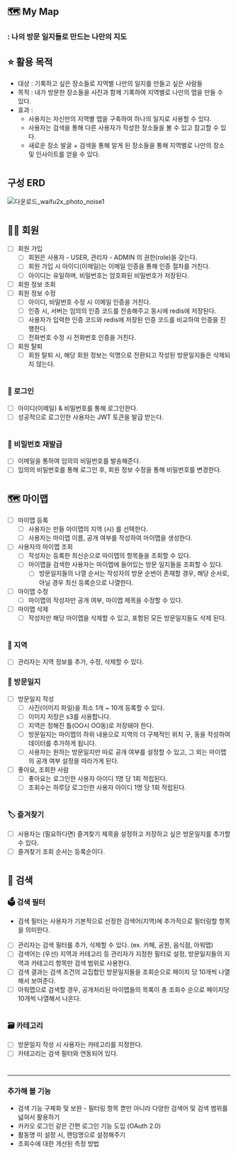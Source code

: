 ## 🗺️ My Map
### : 나의 방문 일지들로 만드는 나만의 지도

## ⭐ 활용 목적 
* 대상 : 기록하고 싶은 장소들로 지역별 나만의 일지를 만들고 싶은 사람들
* 목적 : 내가 방문한 장소들을 사진과 함께 기록하여 지역별로 나만의 맵을 만들 수 있다.
* 효과 :
  * 사용자는 자신만의 지역별 맵을 구축하여 하나의 일지로 사용할 수 있다.
  * 사용자는 검색을 통해 다른 사용자가 작성한 장소들을 볼 수 있고 참고할 수 있다.
  * 새로운 장소 발굴 + 검색을 통해 알게 된 장소들을 통해 지역별로 나만의 장소 및 인사이트를 얻을 수 있다.
# 
## 구성 ERD
![다운로드_waifu2x_photo_noise1](https://github.com/seowonn/my-map/assets/144876148/8bf878f2-2242-47bd-8508-f606108fe42f)
#
## 🙎‍♀ 회원
- [ ] 회원 가입
  - [ ] 회원은 사용자 - USER, 관리자 - ADMIN 의 권한(role)을 갖는다.
  - [ ] 회원 가입 시 아이디(이메일)는 이메일 인증을 통해 인증 절차를 거친다.
  - [ ] 아이디는 유일하며, 비밀번호는 암호화된 비밀번호가 저장된다.
- [ ] 회원 정보 조회
- [ ] 회원 정보 수정
  - [ ] 아이디, 비밀번호 수정 시 이메일 인증을 거친다.
   - [ ] 인증 시, 서버는 임의의 인증 코드를 전송해주고 동시에 redis에 저장된다.
   - [ ] 사용자가 입력한 인증 코드와 redis에 저장된 인증 코드를 비교하여 인증을 진행한다.
  - [ ] 전화번호 수정 시 전화번호 인증을 거친다.
- [ ] 회원 탈퇴
  - [ ] 회원 탈퇴 시, 해당 회원 정보는 익명으로 전환되고 작성된 방문일지들은 삭제되지 않는다.
#
### 🔐 로그인
- [ ] 아이디(이메일) & 비밀번호를 통해 로그인한다.
- [ ] 성공적으로 로그인한 사용자는 JWT 토큰을 발급 받는다.
#
### 🔑 비밀번호 재발급
- [ ] 이메일을 통하여 임의의 비밀번호를 발송해준다.
- [ ] 임의의 비밀번호를 통해 로그인 후, 회원 정보 수정을 통해 비밀번호를 변경한다.
#
## 🗺️ 마이맵
- [ ] 마이맵 등록
  - [ ] 사용자는 만들 마이맵의 지역 (시) 를 선택한다. 
  - [ ] 사용자는 마이맵 이름, 공개 여부를 작성하여 마이맵을 생성한다.
- [ ] 사용자의 마이맵 조회
  - [ ] 작성자는 등록한 최신순으로 마이맵의 항목들을 조회할 수 있다.
  - [ ] 마이맵을 검색한 사용자는 마이맵에 들어있는 방문 일지들을 조회할 수 있다.
    - [ ] 방문일지들의 나열 순서는 작성자의 방문 순번이 존재할 경우, 해당 순서로, 아닐 경우 최신 등록순으로 나열한다. 
- [ ] 마이맵 수정
  - [ ] 마이맵의 작성자만 공개 여부, 마이맵 제목을 수정할 수 있다.
- [ ] 마이맵 삭제
  - [ ] 작성자만 해당 마이맵을 삭제할 수 있고, 포함된 모든 방문일지들도 삭제 된다.  
#
### 🏡 지역 
- [ ] 관리자는 지역 정보를 추가, 수정, 삭제할 수 있다.
### 📗 방문일지
- [ ] 방문일지 작성
  - [ ] 사진(이미지 파일)을  최소 1개 ~ 10개 등록할 수 있다.
   - [ ] 이미지 저장은 s3를 사용합니다. 
  - [ ] 지역은 정해진 틀(OO시 OO동)로 저장돼야 한다.
  - [ ] 방문일지는 마이맵의 하위 내용으로 지역의 더 구체적인 위치 구, 동을 작성하여 데이터를 추가하게 됩니다.
  - [ ] 사용자는 원하는 방문일지만 따로 공개 여부를 설정할 수 있고, 그 외는 마이맵의 공개 여부 설정을 따라가게 된다. 
- [ ] 좋아요, 조회한 사람
  - [ ] 좋아요는 로그인한 사용자 아이디 1명 당 1회 적립된다.
  - [ ] 조회수는 하루당 로그인한 사용자 아이디 1명 당 1회 적립된다.
#
### 🏷️ 즐겨찾기
  - [ ] 사용자는 (필요하다면) 즐겨찾기 제목을 설정하고 저장하고 싶은 방문일지를 추가할 수 있다.
  - [ ] 즐겨찾기 조회 순서는 등록순이다.
#
## 🔎 검색
### 🗳️ 검색 필터
* 검색 필터는 사용자가 기본적으로 선정한 검색어(지역)에 추가적으로 필터링할 항목을 의미한다.
- [ ] 관리자는 검색 필터를 추가, 삭제할 수 있다. (ex. 카페, 공원, 음식점, 아워맵)
- [ ] 검색어는 (우선) 지역과 카테고리 등 관리자가 지정한 필터로 설정, 방문일지들의 지역과 카테고리 항목만 검색 범위로 사용한다.
- [ ] 검색 결과는 검색 조건의 교집합인 방문일지들을 조회순으로 페이지 당 10개씩 나열해서 보여준다.
- [ ] 아워맵으로 검색할 경우, 공개처리된 마이맵들의 목록이 총 조회수 순으로 페이지당 10개씩 나열해서 나온다.
#
### 🗃️ 카테고리
- [ ] 방문일지 작성 시 사용자는 카테고리를 지정한다.
- [ ] 카테고리는 검색 필터와 연동되어 있다. 
#
---
### 추가해 볼 기능
* 검색 기능 구체화 및 보완 - 필터링 항목 뿐만 아니라 다양한 검색어 및 검색 범위를 넓혀서 활용하기
* 카카오 로그인 같은 간편 로그인 기능 도입 (OAuth 2.0)
* 활동명 미 설정 시, 랜덤명으로 설정해주기
* 조회수에 대한 개선된 측정 방법
